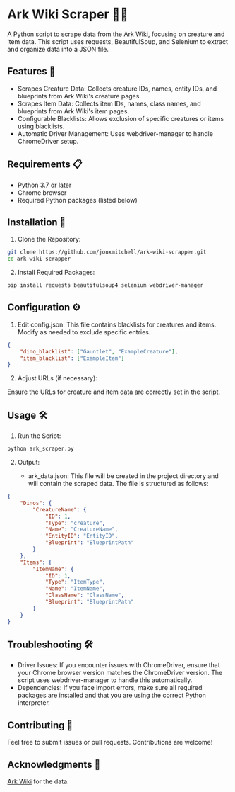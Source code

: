 # Ark Wiki Scraper 🦖📜

A Python script to scrape data from the Ark Wiki, focusing on creature and item data. This script uses requests, BeautifulSoup, and Selenium to extract and organize data into a JSON file.

## Features 🚀

- Scrapes Creature Data: Collects creature IDs, names, entity IDs, and blueprints from Ark Wiki's creature pages.
- Scrapes Item Data: Collects item IDs, names, class names, and blueprints from Ark Wiki's item pages.
- Configurable Blacklists: Allows exclusion of specific creatures or items using blacklists.
- Automatic Driver Management: Uses webdriver-manager to handle ChromeDriver setup.

## Requirements 📋

- Python 3.7 or later
- Chrome browser
- Required Python packages (listed below)

## Installation 🔧

1. Clone the Repository:

```bash
git clone https://github.com/jonxmitchell/ark-wiki-scrapper.git
cd ark-wiki-scrapper
```

2. Install Required Packages:

```bash
pip install requests beautifulsoup4 selenium webdriver-manager
```

## Configuration ⚙️

1. Edit config.json:
   This file contains blacklists for creatures and items. Modify as needed to exclude specific entries.

```json
{
	"dino_blacklist": ["Gauntlet", "ExampleCreature"],
	"item_blacklist": ["ExampleItem"]
}
```

2. Adjust URLs (if necessary):

Ensure the URLs for creature and item data are correctly set in the script.

## Usage 🛠️

1. Run the Script:

```bash
python ark_scraper.py
```

2. Output:

   - ark_data.json: This file will be created in the project directory and will contain the scraped data. The file is structured as follows:

```json
{
	"Dinos": {
		"CreatureName": {
			"ID": 1,
			"Type": "creature",
			"Name": "CreatureName",
			"EntityID": "EntityID",
			"Blueprint": "BlueprintPath"
		}
	},
	"Items": {
		"ItemName": {
			"ID": 1,
			"Type": "ItemType",
			"Name": "ItemName",
			"ClassName": "ClassName",
			"Blueprint": "BlueprintPath"
		}
	}
}
```

## Troubleshooting 🛠️

- Driver Issues: If you encounter issues with ChromeDriver, ensure that your Chrome browser version matches the ChromeDriver version. The script uses webdriver-manager to handle this automatically.
- Dependencies: If you face import errors, make sure all required packages are installed and that you are using the correct Python interpreter.

## Contributing 🤝

Feel free to submit issues or pull requests. Contributions are welcome!

## Acknowledgments 🙌

[Ark Wiki](https://ark.wiki.gg) for the data.

